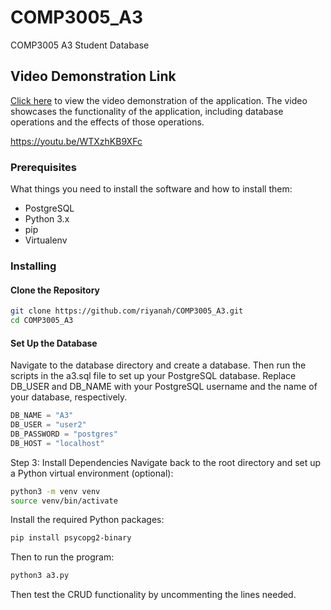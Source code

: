 # COMP3005_A3

COMP3005 A3 Student Database

## Video Demonstration Link

[Click here](https://youtu.be/WTXzhKB9XFc) to view the video demonstration of the application. The video showcases the functionality of the application, including database operations and the effects of those operations.

https://youtu.be/WTXzhKB9XFc

### Prerequisites

What things you need to install the software and how to install them:

- PostgreSQL
- Python 3.x
- pip
- Virtualenv

### Installing

#### Clone the Repository

```bash
git clone https://github.com/riyanah/COMP3005_A3.git
cd COMP3005_A3
```

#### Set Up the Database

Navigate to the database directory and create a database.
Then run the scripts in the a3.sql file to set up your PostgreSQL database.
Replace DB_USER and DB_NAME with your PostgreSQL username and the name of your database, respectively.

```python
DB_NAME = "A3"
DB_USER = "user2"
DB_PASSWORD = "postgres"
DB_HOST = "localhost"
```

Step 3: Install Dependencies
Navigate back to the root directory and set up a Python virtual environment (optional):

```bash
python3 -m venv venv
source venv/bin/activate
```

Install the required Python packages:

```bash
pip install psycopg2-binary
```

Then to run the program:

```bash
python3 a3.py
```

Then test the CRUD functionality by uncommenting the lines needed.
